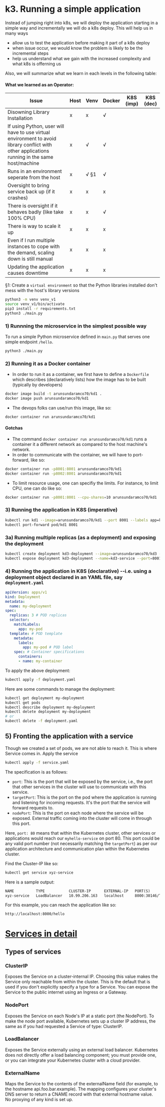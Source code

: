 # k3. Running a simple application

Instead of jumping right into k8s, we will deploy the application starting in a simple way and incrementally we will do a k8s deploy. This will help us in many ways
- allow us to test the application before making it part of a k8s deploy
- when issue occur, we would know the problem is likely to be the incremental steps
- help us understand what we gain with the increased complexity and what k8s is offerning us

Also, we will summarize what we learn in each levels in the following table:
#### What we learned as an Operator:
| Issue | Host | Venv | Docker | K8S (imp)| K8S (dec) |
|-|-|-|-|-|-|
|Disowning Library Installation |x|x|√|
|If using Python, user will have to use virtual environment to avoid library conflict with other applications running in the same host/machine|x|√|√|
|Runs in an environment seperate from the host|x|√ §1|√|
|Oversight to bring service back up (if it crashes)|x|x|x|
|There is oversight if it behaves badly (like take 100% CPU)|x|x|√|
|There is way to scale it up|x|x|x|
|Even if I run multiple instances to cope with the demand, scaling down is still manual|x|x|x|
|Updating the application causes downtime|x|x|x|

§1: Create a `virtual environment` so that the Python libraries installed don't mess with the host's library versions
```bash
python3 -m venv venv_v1
source venv_v1/bin/activate
pip3 install -r requirements.txt
python3 ./main.py
```

### 1) Runnning the microservice in the simplest possible way
To run a simple Python microservice defined in `main.py` that serves one simple endpoint `/hello`.
```bash
python3 ./main.py
```

 
### 2) Running it as a Docker container
- In order to run it as a container, we first have to define a `Dockerfile` which describes (declaratively lists) how the image has to be built (typically by developers)
```bash
docker image build -t arunsundaramco70/kd1 .
docker image push arunsundaramco70/kd1
```
- The devops folks can use/run this image, like so:
```bash
docker container run arunsundaramco70/kd1
```

#### Gotchas
- The command `docker container run arunsundaramco70/kd1` runs a container it a different network as compared to the host machine's network.
- In order to communicate with the container, we will have to port-forward, like so:
```bash
docker container run -p8001:8001 arunsundaramco70/kd1 
docker container run -p8002:8001 arunsundaramco70/kd1 
```
- To limit resource usage, one can specifiy the limits. For instance, to limit CPU, one can do like so:
```bash
docker container run -p8001:8001 --cpu-shares=10 arunsundaramco70/kd1 
```

### 3) Running the application in K8S (imperative)
```bash
kubectl run kd1 --image=arunsundaramco70/kd1 --port 8001 --labels app=kd1
kubectl port-forward pod/kd1 8001
```

### 3a) Running multiple replicas (as a deployment) and exposing the deployment
```bash
kubectl create deployment kd3-deployment --image=arunsundaramco70/kd3 --replicas=3
kubectl expose deployment kd3-deployment --name=kd3-service --port=8001 --type=LoadBalancer
```

### 4) Running the application in K8S (declarative) --i.e. using a deployment object declared in an YAML file, say `deployment.yaml`
```yaml
apiVersion: apps/v1
kind: Deployment
metadata:
  name: my-deployment
spec:
  replicas: 3 # POD replicas
  selector:
    matchLabels:
      app: my-pod
  template: # POD template
    metadata:
      labels:
        app: my-pod # POD label
    spec: # Container specifications
      containers:
      - name: my-container
```

To apply the above deployment:
```bash
kubectl apply -f deployment.yaml
```

Here are some commands to manage the deployment:
```bash
kubectl get deployment my-deployment
kubectl get pods
kubectl describe deployment my-deployment
kubectl delete deployment my-deployment
# or
kubectl delete -f deployment.yaml
```

## 5) Fronting the application with a service
Though we created a set of pods, we are not able to reach it. This is where Service comes in.
Apply the service
```bash
kubectl apply -f service.yaml
```

The specification is as follows:
- `port`: This is the port that will be exposed by the service, i.e., the port that other services in the cluster will use to communicate with this service.
- `targetPort`: This is the port on the pod where the application is running and listening for incoming requests. It's the port that the service will forward requests to.
- `nodePort`: This is the port on each node where the service will be exposed. External traffic coming into the cluster will come in through this port.

Here, `port: 80` means that within the Kubernetes cluster, other services or applications would reach our `myhello-service` on port 80. This port could be any valid port number (not necessarily matching the `targetPort`) as per our application architecture and communication plan within the Kubernetes cluster.


Find the Cluster-IP like so:
```bash
kubectl get service xyz-service
```

Here is a sample output:
```txt
NAME          TYPE           CLUSTER-IP      EXTERNAL-IP   PORT(S)          AGE
xyz-service   LoadBalancer   10.99.206.163   localhost     8000:30146/TCP   17d
```

For this example, you can reach the application like so:
```
http://localhost:8000/hello
```

# [Services in detail](https://kubernetes.io/docs/concepts/services-networking/service/#publishing-services-service-types)

## Types of services
### ClusterIP
Exposes the Service on a cluster-internal IP. Choosing this value makes the Service only reachable from within the cluster. This is the default that is used if you don't explicitly specify a type for a Service. You can expose the Service to the public internet using an Ingress or a Gateway.
### NodePort
Exposes the Service on each Node's IP at a static port (the NodePort). To make the node port available, Kubernetes sets up a cluster IP address, the same as if you had requested a Service of type: ClusterIP.
### LoadBalancer
Exposes the Service externally using an external load balancer. Kubernetes does not directly offer a load balancing component; you must provide one, or you can integrate your Kubernetes cluster with a cloud provider.
### ExternalName
Maps the Service to the contents of the externalName field (for example, to the hostname api.foo.bar.example). The mapping configures your cluster's DNS server to return a CNAME record with that external hostname value. No proxying of any kind is set up.
